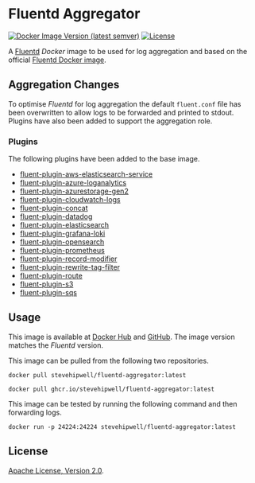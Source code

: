 # Fluentd Aggregator

[![Docker Image Version (latest semver)](https://img.shields.io/docker/v/stevehipwell/fluentd-aggregator?sort=semver)](https://hub.docker.com/r/stevehipwell/fluentd-aggregator)
[![License](https://img.shields.io/badge/License-Apache%202.0-blue.svg)](https://opensource.org/licenses/Apache-2.0)

A [Fluentd](https://www.fluentd.org/) _Docker_ image to be used for log aggregation and based on the official [Fluentd Docker image](https://github.com/fluent/fluentd-docker-image).

## Aggregation Changes

To optimise _Fluentd_ for log aggregation the default `fluent.conf` file has been overwritten to allow logs to be forwarded and printed to stdout. Plugins have also been added to support the aggregation role.

### Plugins

The following plugins have been added to the base image.

- [fluent-plugin-aws-elasticsearch-service](https://github.com/atomita/fluent-plugin-aws-elasticsearch-service)
- [fluent-plugin-azure-loganalytics](https://github.com/yokawasa/fluent-plugin-azure-loganalytics)
- [fluent-plugin-azurestorage-gen2](https://github.com/oleewere/fluent-plugin-azurestorage-gen2)
- [fluent-plugin-cloudwatch-logs](https://github.com/fluent-plugins-nursery/fluent-plugin-cloudwatch-logs)
- [fluent-plugin-concat](https://github.com/fluent-plugins-nursery/fluent-plugin-concat)
- [fluent-plugin-datadog](https://github.com/DataDog/fluent-plugin-datadog)
- [fluent-plugin-elasticsearch](https://docs.fluentd.org/output/elasticsearch)
- [fluent-plugin-grafana-loki](https://github.com/grafana/loki/tree/main/clients/cmd/fluentd)
- [fluent-plugin-opensearch](https://github.com/fluent/fluent-plugin-opensearch)
- [fluent-plugin-prometheus](https://github.com/fluent/fluent-plugin-prometheus)
- [fluent-plugin-record-modifier](https://github.com/repeatedly/fluent-plugin-record-modifier)
- [fluent-plugin-rewrite-tag-filter](https://github.com/fluent/fluent-plugin-rewrite-tag-filter)
- [fluent-plugin-route](https://github.com/tagomoris/fluent-plugin-route)
- [fluent-plugin-s3](https://docs.fluentd.org/output/s3)
- [fluent-plugin-sqs](https://github.com/ixixi/fluent-plugin-sqs)

## Usage

This image is available at [Docker Hub](https://hub.docker.com/r/stevehipwellt/fluentd-aggregator) and [GitHub](https://github.com/users/stevehipwell/packages/container/package/fluentd-aggregator). The image version matches the _Fluentd_ version.

This image can be pulled from the following two repositories.

```shell
docker pull stevehipwell/fluentd-aggregator:latest

docker pull ghcr.io/stevehipwell/fluentd-aggregator:latest
```

This image can be tested by running the following command and then forwarding logs.

```shell
docker run -p 24224:24224 stevehipwell/fluentd-aggregator:latest
```

## License

[Apache License, Version 2.0](./LICENSE).

